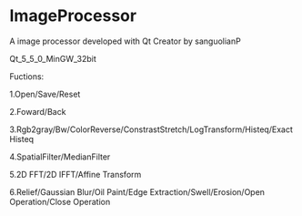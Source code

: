 # ImageProcessor

A image processor developed with Qt Creator by sanguolianP

Qt_5_5_0_MinGW_32bit

Fuctions:

1.Open/Save/Reset

2.Foward/Back

3.Rgb2gray/Bw/ColorReverse/ConstrastStretch/LogTransform/Histeq/ExactHisteq

4.SpatialFilter/MedianFilter

5.2D FFT/2D IFFT/Affine Transform

6.Relief/Gaussian Blur/Oil Paint/Edge Extraction/Swell/Erosion/Open Operation/Close Operation


